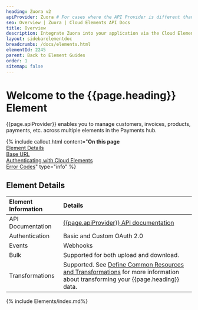 ```yaml
---
heading: Zuora v2
apiProvider: Zuora # For cases where the API Provider is different than the element name. e;g;, ServiceNow vs. ServiceNow Oauth
seo: Overview | Zuora | Cloud Elements API Docs
title: Overview
description: Integrate Zuora into your application via the Cloud Elements APIs.
layout: sidebarelementdoc
breadcrumbs: /docs/elements.html
elementId: 2245
parent: Back to Element Guides
order: 1
sitemap: false
---
```


# Welcome to the {{page.heading}} Element

{{page.apiProvider}} enables you to manage customers, invoices, products, payments, etc. across multiple elements in the Payments hub.

{% include callout.html content="<strong>On this page</strong></br><a href=#element-details>Element Details</a></br><a href=#base-url>Base URL</a></br><a href=#authenticating-with-cloud-elements>Authenticating with Cloud Elements</a></br><a href=#error-codes>Error Codes</a>" type="info" %}

## Element Details

| Element Information | Details     |
| :------------- | :------------- |
| API Documentation | [{{page.apiProvider}} API documentation](https://www.zuora.com/developer/api-reference/#) |
| Authentication | Basic and Custom OAuth 2.0  |
| Events | Webhooks |
| Bulk | Supported for both upload and download. |
| Transformations | Supported. See [Define Common Resources and Transformations](https://docs.cloud-elements.com/home/common-object) for more information about transforming your {{page.heading}} data.|

{% include Elements/index.md%}
